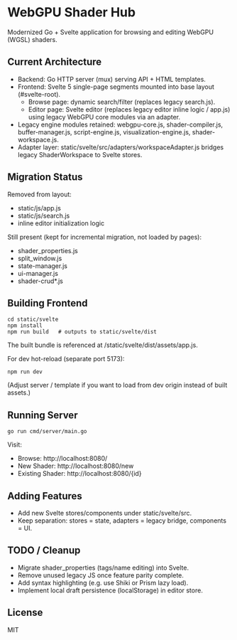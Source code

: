 # WebGPU Shader Hub

Modernized Go + Svelte application for browsing and editing WebGPU (WGSL) shaders.

## Current Architecture
- Backend: Go HTTP server (mux) serving API + HTML templates.
- Frontend: Svelte 5 single-page segments mounted into base layout (#svelte-root).
  - Browse page: dynamic search/filter (replaces legacy search.js).
  - Editor page: Svelte editor (replaces legacy editor inline logic / app.js) using legacy WebGPU core modules via an adapter.
- Legacy engine modules retained: webgpu-core.js, shader-compiler.js, buffer-manager.js, script-engine.js, visualization-engine.js, shader-workspace.js.
- Adapter layer: static/svelte/src/adapters/workspaceAdapter.js bridges legacy ShaderWorkspace to Svelte stores.

## Migration Status
Removed from layout:
- static/js/app.js
- static/js/search.js
- inline editor initialization logic

Still present (kept for incremental migration, not loaded by pages):
- shader_properties.js
- split_window.js
- state-manager.js
- ui-manager.js
- shader-crud*.js

## Building Frontend
```
cd static/svelte
npm install
npm run build   # outputs to static/svelte/dist
```
The built bundle is referenced at /static/svelte/dist/assets/app.js.

For dev hot-reload (separate port 5173):
```
npm run dev
```
(Adjust server / template if you want to load from dev origin instead of built assets.)

## Running Server
```
go run cmd/server/main.go
```
Visit:
- Browse: http://localhost:8080/
- New Shader: http://localhost:8080/new
- Existing Shader: http://localhost:8080/{id}

## Adding Features
- Add new Svelte stores/components under static/svelte/src.
- Keep separation: stores = state, adapters = legacy bridge, components = UI.

## TODO / Cleanup
- Migrate shader_properties (tags/name editing) into Svelte.
- Remove unused legacy JS once feature parity complete.
- Add syntax highlighting (e.g. use Shiki or Prism lazy load).
- Implement local draft persistence (localStorage) in editor store.

## License
MIT